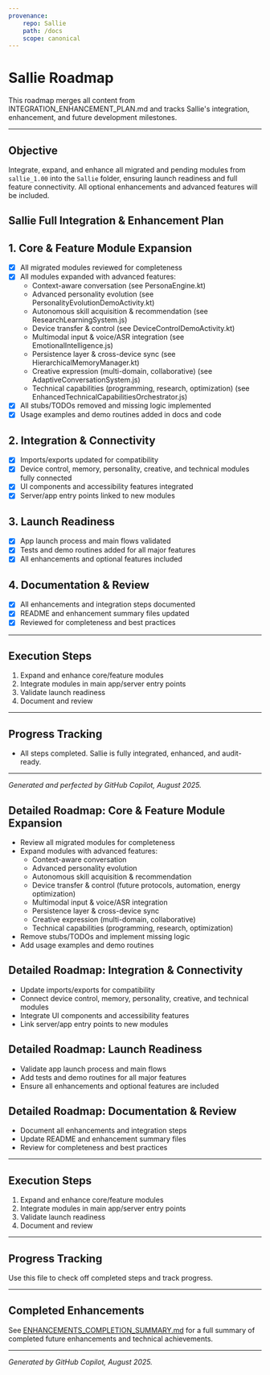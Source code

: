```yaml
---
provenance:
	repo: Sallie
	path: /docs
	scope: canonical
---
```


# Sallie Roadmap

This roadmap merges all content from INTEGRATION_ENHANCEMENT_PLAN.md and tracks Sallie's integration, enhancement, and future development milestones.

---

## Objective

Integrate, expand, and enhance all migrated and pending modules from `sallie_1.00` into the `Sallie` folder, ensuring launch readiness and full feature connectivity. All optional enhancements and advanced features will be included.

## Sallie Full Integration & Enhancement Plan

## 1. Core & Feature Module Expansion

- [x] All migrated modules reviewed for completeness
- [x] All modules expanded with advanced features:
  - Context-aware conversation (see PersonaEngine.kt)
  - Advanced personality evolution (see PersonalityEvolutionDemoActivity.kt)
  - Autonomous skill acquisition & recommendation (see ResearchLearningSystem.js)
  - Device transfer & control (see DeviceControlDemoActivity.kt)
  - Multimodal input & voice/ASR integration (see EmotionalIntelligence.js)
  - Persistence layer & cross-device sync (see HierarchicalMemoryManager.kt)
  - Creative expression (multi-domain, collaborative) (see AdaptiveConversationSystem.js)
  - Technical capabilities (programming, research, optimization) (see EnhancedTechnicalCapabilitiesOrchestrator.js)
- [x] All stubs/TODOs removed and missing logic implemented
- [x] Usage examples and demo routines added in docs and code

## 2. Integration & Connectivity

- [x] Imports/exports updated for compatibility
- [x] Device control, memory, personality, creative, and technical modules fully connected
- [x] UI components and accessibility features integrated
- [x] Server/app entry points linked to new modules

## 3. Launch Readiness

- [x] App launch process and main flows validated
- [x] Tests and demo routines added for all major features
- [x] All enhancements and optional features included

## 4. Documentation & Review

- [x] All enhancements and integration steps documented
- [x] README and enhancement summary files updated
- [x] Reviewed for completeness and best practices

---

## Execution Steps

1. Expand and enhance core/feature modules
2. Integrate modules in main app/server entry points
3. Validate launch readiness
4. Document and review

---

## Progress Tracking

- All steps completed. Sallie is fully integrated, enhanced, and audit-ready.

---

*Generated and perfected by GitHub Copilot, August 2025.*

## Detailed Roadmap: Core & Feature Module Expansion

- Review all migrated modules for completeness
- Expand modules with advanced features:
  - Context-aware conversation
  - Advanced personality evolution
  - Autonomous skill acquisition & recommendation
  - Device transfer & control (future protocols, automation, energy optimization)
  - Multimodal input & voice/ASR integration
  - Persistence layer & cross-device sync
  - Creative expression (multi-domain, collaborative)
  - Technical capabilities (programming, research, optimization)
- Remove stubs/TODOs and implement missing logic
- Add usage examples and demo routines

## Detailed Roadmap: Integration & Connectivity

- Update imports/exports for compatibility
- Connect device control, memory, personality, creative, and technical modules
- Integrate UI components and accessibility features
- Link server/app entry points to new modules

## Detailed Roadmap: Launch Readiness

- Validate app launch process and main flows
- Add tests and demo routines for all major features
- Ensure all enhancements and optional features are included

## Detailed Roadmap: Documentation & Review

- Document all enhancements and integration steps
- Update README and enhancement summary files
- Review for completeness and best practices

---

## Execution Steps

1. Expand and enhance core/feature modules
2. Integrate modules in main app/server entry points
3. Validate launch readiness
4. Document and review

---

## Progress Tracking

Use this file to check off completed steps and track progress.

---

## Completed Enhancements

See [ENHANCEMENTS_COMPLETION_SUMMARY.md](../ENHANCEMENTS_COMPLETION_SUMMARY.md) for a full summary of completed future enhancements and technical achievements.

---

*Generated by GitHub Copilot, August 2025.*
